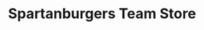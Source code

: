 ---
title: "Spartanburgers Team Store"
url: /spartanburg/spartanburgers-team-store/
shop: Kleidung
---